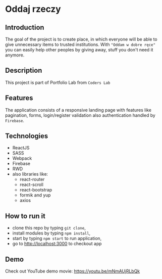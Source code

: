 
# Oddaj rzeczy

## Introduction

The goal of the project is to create place, in which everyone will be able to give unnecessary items to trusted institutions.
With `"Oddam w dobre ręce"` you can easily help other peoples by giving away, stuff you don't need it anymore. 


## Description

This project is part of Portfolio Lab from `Coders Lab`


## Features

The application consists of a responsive landing page with
features like pagination, forms, login/register validation also authentication handled by `Firebase`.


## Technologies

* ReactJS
* SASS
* Webpack
* Firebase
* RWD
* also libraries like:
    * react-router
    * react-scroll
    * react-bootstrap
    * formik and yup
    * axios
    
    
## How to run it

* clone this repo by typing `git clone`,
* install modules by typing `npm install`,
* start by typing `npm start` to run application,
* go to [http://localhost:3000](http://localhost:3000) to checkout app

## Demo

Check out YouTube demo movie: https://youtu.be/mNmAUjRLbQk

